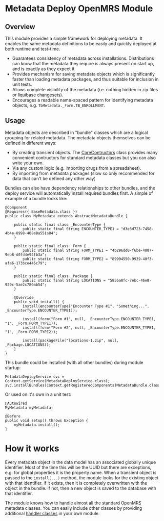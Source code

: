 Metadata Deploy OpenMRS Module
==============================

Overview
--------
This module provides a simple framework for deploying metadata. It enables the same metadata definitions to be easily and quickly deployed at both runtime and test-time. 

 * Guarantees consistency of metadata across installations. Distributions can know that the metadata they require is always present on start up, and is exactly as they expect it.
 * Provides mechanism for saving metadata objects which is significantly faster than loading metadata packages, and thus suitable for inclusion in unit tests.
 * Allows complete visibility of the metadata (i.e. nothing hidden in zip files or liquibase changesets).
 * Encourages a readable name-spaced pattern for identifying metadata objects, e.g. `TbMetadata._Form.TB_ENROLLMENT`.

Usage
-----
Metadata objects are described in "bundle" classes which are a logical grouping for related metadata. The metadata objects themselves can be defined in different ways:
 * By creating transient objects. The [CoreContructors](https://github.com/I-TECH/openmrs-module-metadatadeploy/blob/master/api/src/main/java/org/openmrs/module/metadatadeploy/bundle/CoreConstructors.java) class provides many convenient contructors for standard metadata classes but you can also write your own.
 * Via any custom logic (e.g. importing drugs from a spreadsheet).
 * By importing from metadata packages (slow so only recommended for data that can't be defined any other way)

Bundles can also have dependency relationships to other bundles, and the deploy service will automatically install required bundles first. A simple of example of a bundle looks like:

	@Component
	@Requires({ BaseMetadata.class })
	public class MyMetadata extends AbstractMetadataBundle {

		public static final class _EncounterType {
			public static final String ENCOUNTER_TYPE1 = "d3e3d723-7458-4b4e-8998-408e8a551a84";
		}

		public static final class _Form {
			public static final String FORM_TYPE1 = "4b296dd0-f6be-4007-9eb8-d0fd4e94fb3a";
			public static final String FORM_TYPE2 = "89994550-9939-40f3-afa6-173bce445c79";
		}

		public static final class _Package {
			public static final String LOCATIONS = "5856a8fc-7ebc-46e8-929c-5ae2c780ab54";
		}

		@Override
		public void install() {
			install(encounterType("Encounter Type #1", "Something...", _EncounterType.ENCOUNTER_TYPE1));

			install(form("Form #1", null, _EncounterType.ENCOUNTER_TYPE1, "1", _Form.FORM_TYPE1));
			install(form("Form #2", null, _EncounterType.ENCOUNTER_TYPE1, "1", _Form.FORM_TYPE2));

			install(packageFile("locations-1.zip", null, _Package.LOCATIONS));
		}
	}

This bundle could be installed (with all other bundles) during module startup:

	MetadataDeployService svc = Context.getService(MetadataDeployService.class);
	svc.installBundles(Context.getRegisteredComponents(MetadataBundle.class));

Or used on it's own in a unit test:

	@Autowired
	MyMetadata myMetadata;

	@Before
	public void setup() throws Exception {
		myMetadata.install();
	}
	
How it works
============
Every metadata object in the data model has an associated globally unique identifier. Most of the time this will be the UUID but there are exceptions, e.g. for global properties it is the property name. When a transient object is passed to the `install(...)` method, the module looks for the existing object with that identifier. If it exists, then it is completely overwritten with the object in the bundle. If not, then a new object is saved to the database with that identifier. 

The module knows how to handle almost all the standard OpenMRS metadata classes. You can easily include other classes by providing additional [handler classes](https://github.com/I-TECH/openmrs-module-metadatadeploy/tree/master/api/src/main/java/org/openmrs/module/metadatadeploy/handler/impl) in your own module.
